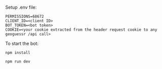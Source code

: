 Setup .env file:

```
PERMISSIONS=68672
CLIENT_ID=<client ID>
BOT_TOKEN=<bot token>
COOKIE=<your cookie extracted from the header request cookie to any geoguessr /api call>
```

To start the bot:

```
npm install
```

```
npm run dev
```
